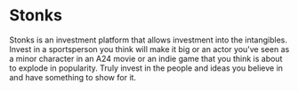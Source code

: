# Stonks
Stonks is an investment platform that allows investment into the intangibles. Invest in a sportsperson you think will make it big or an actor you've seen as a minor character in an A24 movie or an indie game that you think is about to explode in popularity. Truly invest in the people and ideas you believe in and have something to show for it.
